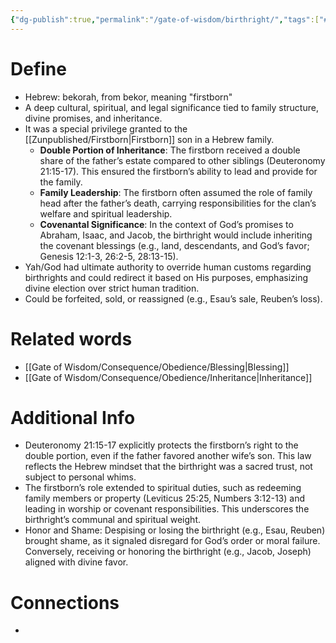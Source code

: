 ```yaml
---
{"dg-publish":true,"permalink":"/gate-of-wisdom/birthright/","tags":["#GateWisdom"]}
---
```


# Define
- Hebrew: bekorah, from bekor, meaning "firstborn" 
- A deep cultural, spiritual, and legal significance tied to family structure, divine promises, and inheritance.
-  It was a special privilege granted to the [[Zunpublished/Firstborn\|Firstborn]] son in a Hebrew family.
	- **Double Portion of Inheritance**: The firstborn received a double share of the father’s estate compared to other siblings (Deuteronomy 21:15-17). This ensured the firstborn’s ability to lead and provide for the family.
	- **Family Leadership**: The firstborn often assumed the role of family head after the father’s death, carrying responsibilities for the clan’s welfare and spiritual leadership.
	- **Covenantal Significance**: In the context of God’s promises to Abraham, Isaac, and Jacob, the birthright would include inheriting the covenant blessings (e.g., land, descendants, and God’s favor; Genesis 12:1-3, 26:2-5, 28:13-15).
- Yah/God had ultimate authority to override human customs regarding birthrights and could redirect it based on His purposes, emphasizing divine election over strict human tradition.
- Could be forfeited, sold, or reassigned (e.g., Esau’s sale, Reuben’s loss).

# Related words
- [[Gate of Wisdom/Consequence/Obedience/Blessing\|Blessing]]
- [[Gate of Wisdom/Consequence/Obedience/Inheritance\|Inheritance]]

# Additional Info
- Deuteronomy 21:15-17 explicitly protects the firstborn’s right to the double portion, even if the father favored another wife’s son. This law reflects the Hebrew mindset that the birthright was a sacred trust, not subject to personal whims.
- The firstborn’s role extended to spiritual duties, such as redeeming family members or property (Leviticus 25:25, Numbers 3:12-13) and leading in worship or covenant responsibilities. This underscores the birthright’s communal and spiritual weight.
- Honor and Shame: Despising or losing the birthright (e.g., Esau, Reuben) brought shame, as it signaled disregard for God’s order or moral failure. Conversely, receiving or honoring the birthright (e.g., Jacob, Joseph) aligned with divine favor.

# Connections
- 

